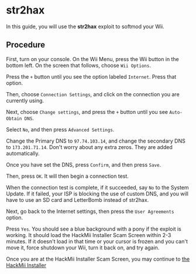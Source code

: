 # str2hax
In this guide, you will use the **str2hax** exploit to softmod your Wii.
## Procedure
First, turn on your console. On the Wii Menu, press the Wii button in the bottom left. On the screen that follows, choose ``Wii Options``.

Press the ``+`` button until you see the option labeled ``Internet``. Press that option.

Then, choose ``Connection Settings``, and click on the connection you are currently using.

Next, choose ``Change settings``, and press the ``+`` button until you see ``Auto-Obtain DNS``.

Select ``No``, and then press ``Advanced Settings``.

Change the Primary DNS to ``97.74.103.14``, and change the secondary DNS to ``173.201.71.14``. Don't worry about any extra zeros. They are added automatically.

Once you have set the DNS, press ``Confirm``, and then press ``Save``.

Then, press ``OK``. It will then begin a connection test.

When the connection test is complete, if it succeeded, say ``No`` to the System Update. If it failed, your ISP is blocking the use of custom DNS, and you will have to use an SD card and LetterBomb instead of str2hax.

Next, go back to the Internet settings, then press the ``User Agreements`` option.

Press ``Yes``. You should see a blue background with a pony if the exploit is working. It should load the HackMii Installer Scam Screen within 2-3 minutes. If it doesn't load in that time or your cursor is frozen and you can't move it, force shutdown your Wii, turn it back on, and try again.

Once you are at the HackMii Installer Scam Screen, you may continue to [the HackMii Installer](/wiihackmii)